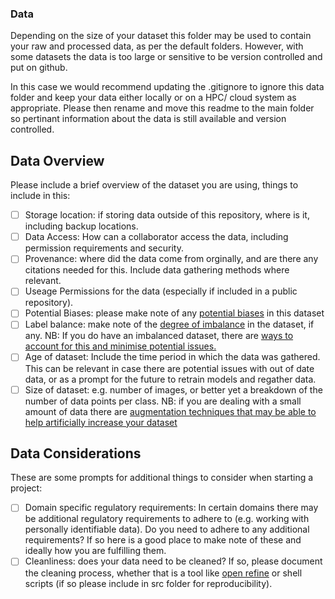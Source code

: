 ### Data 

Depending on the size of your dataset this folder may be used to contain your raw and processed data, as per the default folders. 
However, with some datasets the data is too large or sensitive to be version controlled and put on github. 

In this case we would recommend updating the .gitignore to ignore this data folder and keep your data either locally or on a HPC/ cloud system as appropriate.
Please then rename and move this readme to the main folder so pertinant information about the data is still available and version controlled.

## Data Overview

Please include a brief overview of the dataset you are using, things to include in this:

- [ ] Storage location: if storing data outside of this repository, where is it, including backup locations.
- [ ] Data Access: How can a collaborator access the data, including permission requirements and security.
- [ ] Provenance:  where did the data come from orginally, and are there any citations needed for this. Include data gathering methods where relevant.
- [ ] Useage Permissions for the data (especially if included in a public repository).
- [ ] Potential Biases: please make note of any [potential biases](https://towardsdatascience.com/types-of-biases-in-data-cafc4f2634fb) in this dataset
- [ ] Label balance: make note of the [degree of imbalance](https://developers.google.com/machine-learning/data-prep/construct/sampling-splitting/imbalanced-data) in the dataset, if any.
      NB: If you do have an imbalanced dataset, there are [ways to account for this and minimise potential issues.](https://towardsdatascience.com/having-an-imbalanced-dataset-here-is-how-you-can-solve-it-1640568947eb)
- [ ] Age of dataset: Include the time period in which the data was gathered. This can be relevant in case there are potential issues with out of date data, or as a prompt for the future to retrain models and regather data.
- [ ] Size of dataset: e.g. number of images, or better yet a breakdown of the number of data points per class.
      NB: if you are dealing with a small amount of data there are [augmentation techniques that may be able to help artificially increase your dataset](https://research.aimultiple.com/data-augmentation-techniques/)

## Data Considerations

These are some prompts for additional things to consider when starting a project:
- [ ] Domain specific regulatory requirements: In certain domains there may be additional regulatory requirements to adhere to (e.g. working with personally identifiable data).
      Do you need to adhere to any additional requirements? If so here is a good place to make note of these and ideally how you are fulfilling them. 
- [ ] Cleanliness: does your data need to be cleaned?
      If so, please document the cleaning process, whether that is a tool like [open refine](https://openrefine.org/) or shell scripts (if so please include in src folder for reproducibility). 
